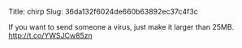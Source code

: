 Title: chirp
Slug: 36da132f6024de660b63892ec37c4f3c

If you want to send someone a virus, just make it larger than 25MB. <a href="http://t.co/YWSJCw85zn">http://t.co/YWSJCw85zn</a>
